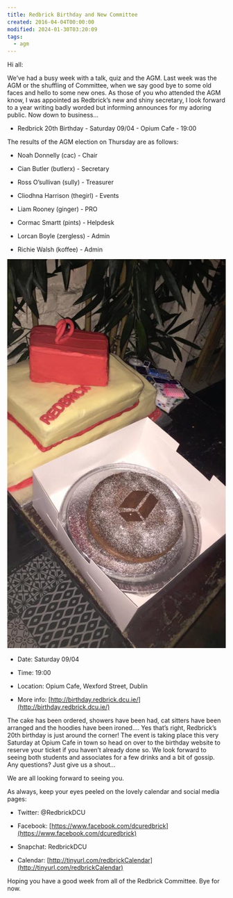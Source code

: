 ```yaml
---
title: Redbrick Birthday and New Committee
created: 2016-04-04T00:00:00
modified: 2024-01-30T03:20:09
tags:
  - agm
---
```


Hi all:

We’ve had a busy week with a talk, quiz and the AGM. Last week was the AGM or the shuffling of Committee, when we say good bye to some old faces and hello to some new ones. As those of you who attended the AGM know, I was appointed as Redbrick’s new and shiny secretary, I look forward to a year writing badly worded but informing announces for my adoring public. Now down to business…

* Redbrick 20th Birthday - Saturday 09/04 - Opium Cafe - 19:00

The results of the AGM election on Thursday are as follows:

* Noah Donnelly (cac) - Chair

* Cian Butler (butlerx) - Secretary

* Ross O’sullivan (sully) - Treasurer

* Cliodhna Harrison (thegirl) - Events

* Liam Rooney (ginger) - PRO

* Cormac Smartt (pints) - Helpdesk

* Lorcan Boyle (zergless) - Admin

* Richie Walsh (koffee) - Admin

![Birthday Cake](../res/cake.jpg)

* Date: Saturday 09/04

* Time: 19:00

* Location: Opium Cafe, Wexford Street, Dublin

* More info: [http://birthday.redbrick.dcu.ie/](http://birthday.redbrick.dcu.ie/)

The cake has been ordered, showers have been had, cat sitters have been arranged and the hoodies have been ironed…. Yes that’s right, Redbrick’s 20th birthday is just around the corner! The event is taking place this very Saturday at Opium Cafe in town so head on over to the birthday website to reserve your ticket if you haven’t already done so. We look forward to seeing both students and associates for a few drinks and a bit of gossip. Any questions? Just give us a shout…

We are all looking forward to seeing you.

As always, keep your eyes peeled on the lovely calendar and social media pages:

* Twitter: @RedbrickDCU

* Facebook: [https://www.facebook.com/dcuredbrick](https://www.facebook.com/dcuredbrick)

* Snapchat: RedbrickDCU

* Calendar: [http://tinyurl.com/redbrickCalendar](http://tinyurl.com/redbrickCalendar)

Hoping you have a good week from all of the Redbrick Committee. Bye for now.
